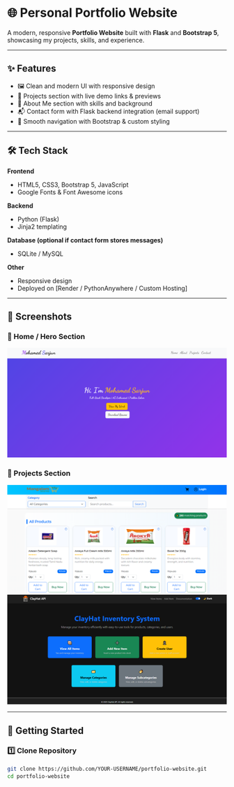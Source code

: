 # 🌐 Personal Portfolio Website

A modern, responsive **Portfolio Website** built with **Flask** and **Bootstrap 5**, showcasing my projects, skills, and experience.  

---

## ✨ Features
- 🖼️ Clean and modern UI with responsive design  
- 📂 Projects section with live demo links & previews  
- 🧑 About Me section with skills and background  
- 📬 Contact form with Flask backend integration (email support)  
- 🌙 Smooth navigation with Bootstrap & custom styling  

---

## 🛠️ Tech Stack
**Frontend**  
- HTML5, CSS3, Bootstrap 5, JavaScript  
- Google Fonts & Font Awesome icons  

**Backend**  
- Python (Flask)  
- Jinja2 templating  

**Database (optional if contact form stores messages)**  
- SQLite / MySQL  

**Other**  
- Responsive design  
- Deployed on [Render / PythonAnywhere / Custom Hosting]  

---

## 📸 Screenshots
### 🔹 Home / Hero Section
![Home](static/image/Protofoloi.png)

### 🔹 Projects Section
![Projects](static/image/E-commerce.png)
![Projects](static/image/Inventory_API.png)

---

## 🚀 Getting Started

### 1️⃣ Clone Repository
```bash
git clone https://github.com/YOUR-USERNAME/portfolio-website.git
cd portfolio-website
